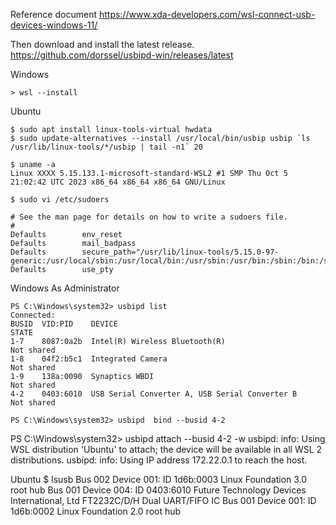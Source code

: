 Reference document https://www.xda-developers.com/wsl-connect-usb-devices-windows-11/

 Then download and install the latest release. https://github.com/dorssel/usbipd-win/releases/latest

Windows
```
> wsl --install
```
Ubuntu
```
$ sudo apt install linux-tools-virtual hwdata
$ sudo update-alternatives --install /usr/local/bin/usbip usbip `ls /usr/lib/linux-tools/*/usbip | tail -n1` 20
```
```
$ uname -a
Linux XXXX 5.15.133.1-microsoft-standard-WSL2 #1 SMP Thu Oct 5 21:02:42 UTC 2023 x86_64 x86_64 x86_64 GNU/Linux
```
```
$ sudo vi /etc/sudoers
```

```
# See the man page for details on how to write a sudoers file.
#
Defaults        env_reset
Defaults        mail_badpass
Defaults        secure_path="/usr/lib/linux-tools/5.15.0-97-generic:/usr/local/sbin:/usr/local/bin:/usr/sbin:/usr/bin:/sbin:/bin:/snap/bin"
Defaults        use_pty
```
Windows As Administrator
```
PS C:\Windows\system32> usbipd list
Connected:
BUSID  VID:PID    DEVICE                                                        STATE
1-7    8087:0a2b  Intel(R) Wireless Bluetooth(R)                                Not shared
1-8    04f2:b5c1  Integrated Camera                                             Not shared
1-9    138a:0090  Synaptics WBDI                                                Not shared
4-2    0403:6010  USB Serial Converter A, USB Serial Converter B                Not shared
```
```
PS C:\Windows\system32> usbipd  bind --busid 4-2
```
PS C:\Windows\system32> usbipd  attach --busid 4-2 -w
usbipd: info: Using WSL distribution 'Ubuntu' to attach; the device will be available in all WSL 2 distributions.
usbipd: info: Using IP address 172.22.0.1 to reach the host.

Ubuntu
$ lsusb
Bus 002 Device 001: ID 1d6b:0003 Linux Foundation 3.0 root hub
Bus 001 Device 004: ID 0403:6010 Future Technology Devices International, Ltd FT2232C/D/H Dual UART/FIFO IC
Bus 001 Device 001: ID 1d6b:0002 Linux Foundation 2.0 root hub



